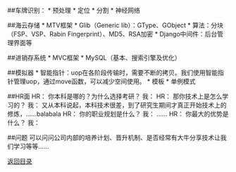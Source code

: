 ##车牌识别：
* 
预处理
* 
定位
* 
分割
* 
神经网络

##海云存储
* 
MTV框架
* 
Glib（Generic lib）：GType、GObject
* 
算法：分块（FSP、VSP、Rabin Fingerprint）、MD5、RSA加密
* 
Django中间件：后台管理界面等

##进销存系统
* 
MVC框架
* 
MySQL（基本、搜索引擎及优化）

##模拟器
* 
智能指针：uop在各阶段传输时，需要不断的拷贝。我们使用智能指针管理uop，通过move函数，可以减少空间使用。
* 
模板
* 
单例模式

##HR面
HR： 你本科是哪的？为什么选择考研？
我： 
HR： 那你技术上是怎么学习的？
我： 又从本科说起，本科技术很差，到了研究生期间才真正开始技术上的修炼，……balabala
HR： 你的职业规划是什么？
我： ……
HR： 你最大的优势是什么？
我： 

##问题
可以问问公司内部的培养计划、晋升机制、是否经常有大牛分享技术让我们学习等等……


[返回目录](README.md)